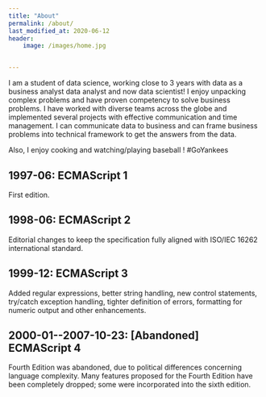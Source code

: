 ```yaml
---
title: "About"
permalink: /about/
last_modified_at: 2020-06-12
header:
    image: /images/home.jpg


---
```



I am a student of data science, working close to 3 years with data as a business analyst data analyst and now data scientist! I enjoy unpacking complex problems and have proven competency to solve business problems. I have worked with diverse teams across the globe and implemented several projects with effective communication and time management. I can communicate data to business and can frame business problems into technical framework to get the answers from the data.

Also, I enjoy cooking and watching/playing baseball ! #GoYankees

## 1997-06: ECMAScript 1

First edition.

## 1998-06: ECMAScript 2

Editorial changes to keep the specification fully aligned with ISO/IEC 16262 international standard.

## 1999-12: ECMAScript 3

Added regular expressions, better string handling, new control statements, try/catch exception handling, tighter definition of errors, formatting for numeric output and other enhancements.

## 2000-01--2007-10-23: [Abandoned] ECMAScript 4

Fourth Edition was abandoned, due to political differences concerning language complexity. Many features proposed for the Fourth Edition have been completely dropped; some were incorporated into the sixth edition.
